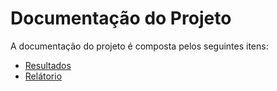 # Documentação do Projeto

A documentação do projeto é composta pelos seguintes itens:

 - [Resultados](/docs/resultados) 
 - [Relátorio](/docs/relatorio) 
